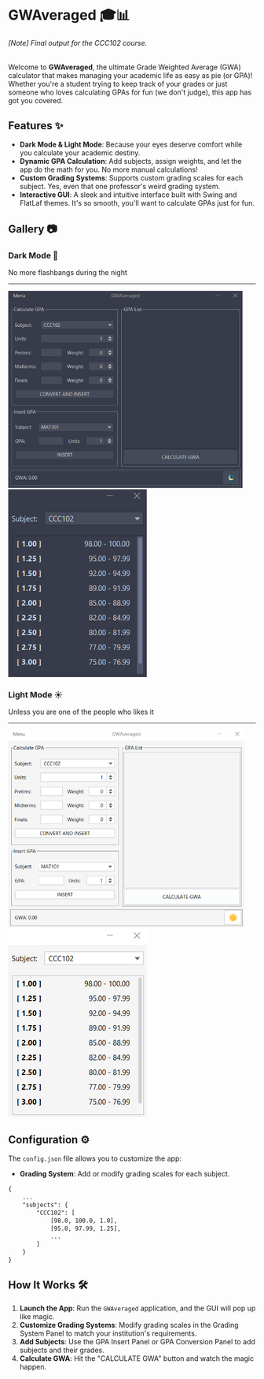 # GWAveraged 🎓📊
###### [Note] Final output for the CCC102 course.

Welcome to **GWAveraged**, the ultimate Grade Weighted Average (GWA) calculator that makes managing your academic life as easy as pie (or GPA)! Whether you're a student trying to keep track of your grades or just someone who loves calculating GPAs for fun (we don't judge), this app has got you covered.

## Features ✨

- **Dark Mode & Light Mode**: Because your eyes deserve comfort while you calculate your academic destiny.
- **Dynamic GPA Calculation**: Add subjects, assign weights, and let the app do the math for you. No more manual calculations!
- **Custom Grading Systems**: Supports custom grading scales for each subject. Yes, even that one professor's weird grading system.
- **Interactive GUI**: A sleek and intuitive interface built with Swing and FlatLaf themes. It's so smooth, you'll want to calculate GPAs just for fun.

## Gallery 📷
### Dark Mode 🌙

  No more flashbangs during the night

  ---
  <p>
    <img src="https://github.com/vyleene/gwacalc/blob/main/docs/images/main_dark.png" height="400px" >
    <img src="https://github.com/vyleene/gwacalc/blob/main/docs/images/sys_dark.png" >
  </p>
  
### Light Mode ☀️

  Unless you are one of the people who likes it
  
  ---
  <p>
    <img src="https://github.com/vyleene/gwacalc/blob/main/docs/images/main_light.png" height="400px" >
    <img src="https://github.com/vyleene/gwacalc/blob/main/docs/images/sys_light.png" >
  </p>


## Configuration ⚙️
The `config.json` file allows you to customize the app:
- **Grading System**: Add or modify grading scales for each subject.

```
{
    ...
    "subjects": {
        "CCC102": [
            [98.0, 100.0, 1.0],
            [95.0, 97.99, 1.25],
            ...
        ]
    }
}
```

## How It Works 🛠️

1. **Launch the App**: Run the `GWAveraged` application, and the GUI will pop up like magic.
2. **Customize Grading Systems**: Modify grading scales in the Grading System Panel to match your institution's requirements.
3. **Add Subjects**: Use the GPA Insert Panel or GPA Conversion Panel to add subjects and their grades.
4. **Calculate GWA**: Hit the "CALCULATE GWA" button and watch the magic happen.


